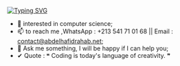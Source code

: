 <a href="https://git.io/typing-svg"><img src="https://readme-typing-svg.herokuapp.com?font=Roboto&size=30&pause=60000&color=FFFFFF&center=true&width=900&lines=%F0%9F%91%8B+Hi%2C+I%E2%80%99m+%40AbdelhafidRahab" alt="Typing SVG" /></a>

- 👀 interested in computer science;
- 📫 to reach me ,WhatsApp : +213 541 71 01 68 || Email : contact@abdelhafidrahab.net;
- 💬 Ask me something, I will be happy if I can help you;
- &#10004; Quote : &#10077; Coding is today's language of creativity. &#10078;

<!---
  align="left" 
--->
